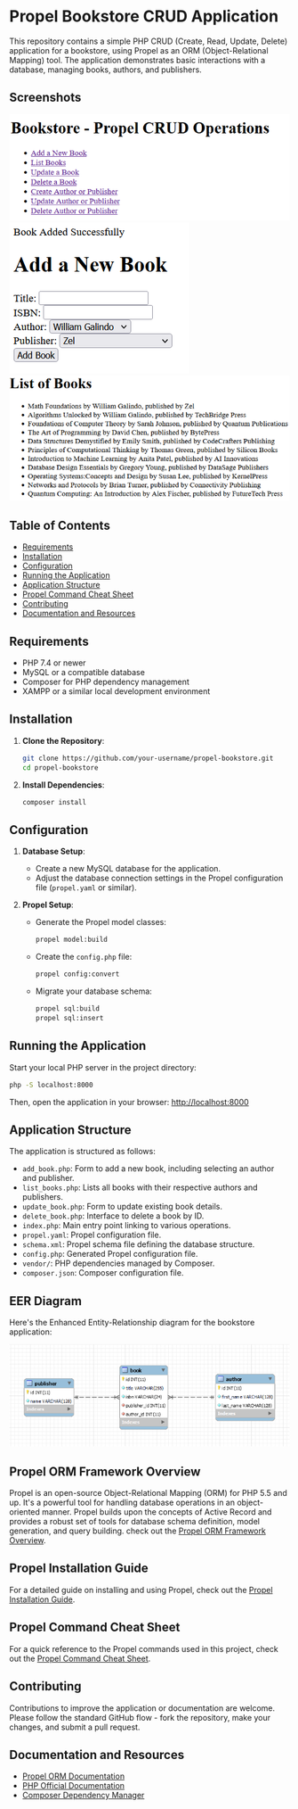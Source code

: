 # Propel Bookstore CRUD Application

This repository contains a simple PHP CRUD (Create, Read, Update, Delete) application for a bookstore, using Propel as an ORM (Object-Relational Mapping) tool. The application demonstrates basic interactions with a database, managing books, authors, and publishers.

## Screenshots

![index-page](screenshots/indexpage.png)
![add-book](screenshots/addbookpage.png)
![list-books](screenshots/listbookspage.png)

## Table of Contents

- [Requirements](#requirements)
- [Installation](#installation)
- [Configuration](#configuration)
- [Running the Application](#running-the-application)
- [Application Structure](#application-structure)
- [Propel Command Cheat Sheet](#propel-command-cheat-sheet)
- [Contributing](#contributing)
- [Documentation and Resources](#documentation-and-resources)

## Requirements

- PHP 7.4 or newer
- MySQL or a compatible database
- Composer for PHP dependency management
- XAMPP or a similar local development environment

## Installation

1. **Clone the Repository**:
    ```bash
    git clone https://github.com/your-username/propel-bookstore.git
    cd propel-bookstore
    ```

2. **Install Dependencies**:
    ```bash
    composer install
    ```

## Configuration

1. **Database Setup**:
    - Create a new MySQL database for the application.
    - Adjust the database connection settings in the Propel configuration file (`propel.yaml` or similar).

2. **Propel Setup**:
    - Generate the Propel model classes:
      ```bash
      propel model:build
      ```
    - Create the `config.php` file:
      ```bash
      propel config:convert
      ```
    - Migrate your database schema:
      ```bash
      propel sql:build
      propel sql:insert
      ```

## Running the Application

Start your local PHP server in the project directory:

```bash
php -S localhost:8000
```

Then, open the application in your browser: [http://localhost:8000](http://localhost:8000)

## Application Structure

The application is structured as follows:

- `add_book.php`: Form to add a new book, including selecting an author and publisher.
- `list_books.php`: Lists all books with their respective authors and publishers.
- `update_book.php`: Form to update existing book details.
- `delete_book.php`: Interface to delete a book by ID.
- `index.php`: Main entry point linking to various operations.
- `propel.yaml`: Propel configuration file.
- `schema.xml`: Propel schema file defining the database structure.
- `config.php`: Generated Propel configuration file.
- `vendor/`: PHP dependencies managed by Composer.
- `composer.json`: Composer configuration file.

## EER Diagram

Here's the Enhanced Entity-Relationship diagram for the bookstore application:

![EER Diagram](screenshots/EERdiagram.png)

## Propel ORM Framework Overview

Propel is an open-source Object-Relational Mapping (ORM) for PHP 5.5 and up. It's a powerful tool for handling database operations in an object-oriented manner. Propel builds upon the concepts of Active Record and provides a robust set of tools for database schema definition, model generation, and query building.
check out the [Propel ORM Framework Overview](Propel2_ORM_Framework_Overview.md).



## Propel Installation Guide

For a detailed guide on installing and using Propel, check out the [Propel Installation Guide](Propel2_Installation_Guide.md).


## Propel Command Cheat Sheet

For a quick reference to the Propel commands used in this project, check out the [Propel Command Cheat Sheet](CHEATSHEET.md).

## Contributing

Contributions to improve the application or documentation are welcome. Please follow the standard GitHub flow - fork the repository, make your changes, and submit a pull request.

## Documentation and Resources

- [Propel ORM Documentation](http://propelorm.org/Documentation/)
- [PHP Official Documentation](https://www.php.net/docs.php)
- [Composer Dependency Manager](https://getcomposer.org/doc/)
